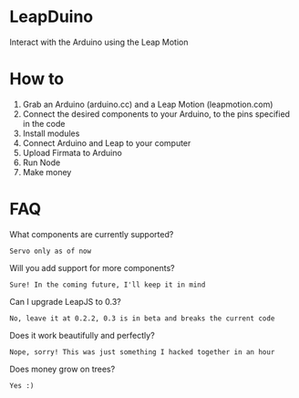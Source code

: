 LeapDuino
=========

Interact with the Arduino using the Leap Motion

How to
=========

1. Grab an Arduino (arduino.cc) and a Leap Motion (leapmotion.com)
2. Connect the desired components to your Arduino, to the pins specified in the code
3. Install modules
4. Connect Arduino and Leap to your computer
5. Upload Firmata to Arduino
6. Run Node
7. Make money

FAQ
=========

What components are currently supported?

	Servo only as of now

Will you add support for more components?

	Sure! In the coming future, I'll keep it in mind

Can I upgrade LeapJS to 0.3?
	
	No, leave it at 0.2.2, 0.3 is in beta and breaks the current code

Does it work beautifully and perfectly?

	Nope, sorry! This was just something I hacked together in an hour

Does money grow on trees?
	
	Yes :)